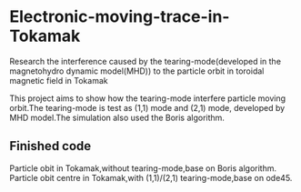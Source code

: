 # Electronic-moving-trace-in-Tokamak
Research the interference caused by the tearing-mode(developed in the magnetohydro dynamic model(MHD)) to the particle orbit in toroidal magnetic field in Tokamak 

This project aims to show how the tearing-mode interfere particle moving orbit.The tearing-mode is test as (1,1) mode and (2,1) mode, developed by MHD model.The simulation also used the Boris algorithm.

## Finished code
Particle obit in Tokamak,without tearing-mode,base on Boris algorithm.
Particle obit centre in Tokamak,with (1,1)/(2,1) tearing-mode,base on ode45.
